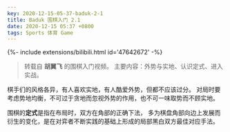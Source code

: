 ```yaml
---
key: 2020-12-15-05-37-baduk-2-1
title: Baduk 围棋入门 2.1
date: 2020-12-15 05:37 +0800
tags: Sports 体育 Game
---
```


<div>{%- include extensions/bilibili.html id='47642672' -%}</div>

> 转载自 **胡翼飞** 的围棋入门视频。
> 主要内容：外势与实地、认识定式、进入实战。

棋手们的风格各异，有人喜欢实地，有人酷爱外势，但都不应该过分。
对局时要考虑势地均衡，不可过于贪地而忽视外势的作用，也不可一味取势而不顾实地。

围棋的**定式**是指在布局时，双方在角部的正确下法，
多为棋盘角部向边上发展而衍生的变化，是在对弈者不断实践的基础上形成的局部黑白双方最佳对应手法。

<!--more-->
